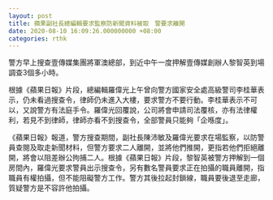 ```yaml
---
layout: post
title: 蘋果副社長總編輯要求監察防新聞資料被取　警要求離開
date: 2020-08-10 16:09:26.000000000 +08:00
categories: rthk
---
```


警方早上搜查壹傳媒集團將軍澳總部，到近中午一度押解壹傳媒創辦人黎智英到場調查3個多小時。

根據《蘋果日報》片段，總編輯羅偉光上午曾向警方國家安全處高級警司李桂華表示，仍未看過搜查令，律師仍未進入大樓，要求警方不要行動。李桂華表示不可以，又說警方有法庭手令。羅偉光回覆說，公司將會申請司法覆核，亦有法律權利，若見不到律師，律師亦看不到搜查令，全部警員只能夠「企喺度」。

《蘋果日報》報道，警方搜查期間，副社長陳沛敏及羅偉光要求在場監察，以防警員查閱及取走新聞材料，但警方要求二人離開，並將他們推開，更指若他們拒絕離開，將會以阻差辦公拘捕二人。根據《蘋果日報》片段，黎智英被警方押解到一個房間內，羅偉光要求警員出示搜查令，另有數名警員要求正在拍攝的職員離開，指職員有權拍攝，但不能阻礙警方工作。警方其後拉起封鎖線，職員要後退至走廊，質疑警方是不容許他拍攝。
